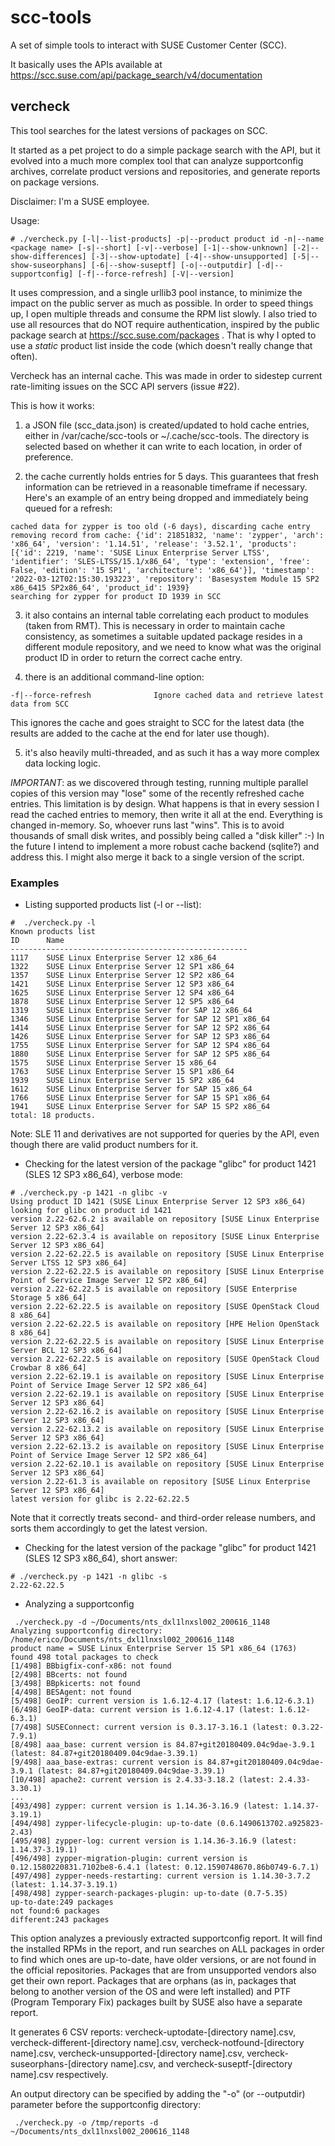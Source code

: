 # scc-tools

A set of simple tools to interact with SUSE Customer Center (SCC).

It basically uses the APIs available at https://scc.suse.com/api/package_search/v4/documentation


## vercheck

This tool searches for the latest versions of packages on SCC.

It started as a pet project to do a simple package search with the API, but it evolved into a much more complex tool that can analyze supportconfig archives, correlate product versions and repositories, and generate reports on package versions. 

Disclaimer: I'm a SUSE employee.

Usage: 
```
# ./vercheck.py [-l|--list-products] -p|--product product id -n|--name <package name> [-s|--short] [-v|--verbose] [-1|--show-unknown] [-2|--show-differences] [-3|--show-uptodate] [-4|--show-unsupported] [-5|--show-suseorphans] [-6|--show-suseptf] [-o|--outputdir] [-d|--supportconfig] [-f|--force-refresh] [-V|--version]
```

It uses compression, and a single urllib3 pool instance, to minimize the impact on the public server as much as possible. In order to speed things up, I open multiple threads and consume the RPM list slowly.
I also tried to use all resources that do NOT require authentication, inspired by the public package search at https://scc.suse.com/packages . That is why I opted to use a *static* product list inside the code (which doesn't really change that often).

Vercheck has an internal cache. This was made in order to sidestep current rate-limiting issues on the SCC API servers (issue #22).

This is how it works:
1) a JSON file (scc_data.json) is created/updated to hold cache entries, either in /var/cache/scc-tools or ~/.cache/scc-tools. The directory is selected based on whether it can write to each location, in order of preference.

2) the cache currently holds entries for 5 days. This guarantees that fresh information can be retrieved in a reasonable timeframe if necessary.
Here's an example of an entry being dropped and immediately being queued for a refresh:
```
cached data for zypper is too old (-6 days), discarding cache entry
removing record from cache: {'id': 21851832, 'name': 'zypper', 'arch': 'x86_64', 'version': '1.14.51', 'release': '3.52.1', 'products': [{'id': 2219, 'name': 'SUSE Linux Enterprise Server LTSS', 'identifier': 'SLES-LTSS/15.1/x86_64', 'type': 'extension', 'free': False, 'edition': '15 SP1', 'architecture': 'x86_64'}], 'timestamp': '2022-03-12T02:15:30.193223', 'repository': 'Basesystem Module 15 SP2 x86_6415 SP2x86_64', 'product_id': 1939}
searching for zypper for product ID 1939 in SCC
```
3) it also contains an internal table correlating each product to modules (taken from RMT). This is necessary in order to maintain cache consistency, as sometimes a suitable updated package resides in a different module repository, and we need to know what was the original product ID in order to return the correct cache entry.

4) there is an additional command-line option:
```
-f|--force-refresh              Ignore cached data and retrieve latest data from SCC
```
This ignores the cache and goes straight to SCC for the latest data (the results are added to the cache at the end for later use though).

5) it's also heavily multi-threaded, and as such it has a way more complex data locking logic.

*IMPORTANT*: as we discovered through testing, running multiple parallel copies of this version may "lose" some of the recently refreshed cache entries. This limitation is by design. What happens is that in every session I read the cached entries to memory, then write it all at the end. Everything is changed in-memory. So, whoever runs last "wins". This is to avoid thousands of small disk writes, and possibly being called a "disk killer" :-)
In the future I intend to implement a more robust cache backend (sqlite?) and address this. I might also merge it back to a single version of the script.


### Examples

* Listing supported products list (-l or --list):

```
#  ./vercheck.py -l
Known products list
ID      Name
-----------------------------------------------------
1117    SUSE Linux Enterprise Server 12 x86_64
1322    SUSE Linux Enterprise Server 12 SP1 x86_64
1357    SUSE Linux Enterprise Server 12 SP2 x86_64
1421    SUSE Linux Enterprise Server 12 SP3 x86_64
1625    SUSE Linux Enterprise Server 12 SP4 x86_64
1878    SUSE Linux Enterprise Server 12 SP5 x86_64
1319    SUSE Linux Enterprise Server for SAP 12 x86_64
1346    SUSE Linux Enterprise Server for SAP 12 SP1 x86_64
1414    SUSE Linux Enterprise Server for SAP 12 SP2 x86_64
1426    SUSE Linux Enterprise Server for SAP 12 SP3 x86_64
1755    SUSE Linux Enterprise Server for SAP 12 SP4 x86_64
1880    SUSE Linux Enterprise Server for SAP 12 SP5 x86_64
1575    SUSE Linux Enterprise Server 15 x86_64
1763    SUSE Linux Enterprise Server 15 SP1 x86_64
1939    SUSE Linux Enterprise Server 15 SP2 x86_64
1612    SUSE Linux Enterprise Server for SAP 15 x86_64
1766    SUSE Linux Enterprise Server for SAP 15 SP1 x86_64
1941    SUSE Linux Enterprise Server for SAP 15 SP2 x86_64
total: 18 products.
``` 

Note: SLE 11 and derivatives are not supported for queries by the API, even though there are valid product numbers for it.

*  Checking for the latest version of the package "glibc" for product 1421 (SLES 12 SP3 x86_64), verbose mode:

```
# ./vercheck.py -p 1421 -n glibc -v
Using product ID 1421 (SUSE Linux Enterprise Server 12 SP3 x86_64)
looking for glibc on product id 1421
version 2.22-62.6.2 is available on repository [SUSE Linux Enterprise Server 12 SP3 x86_64]
version 2.22-62.3.4 is available on repository [SUSE Linux Enterprise Server 12 SP3 x86_64]
version 2.22-62.22.5 is available on repository [SUSE Linux Enterprise Server LTSS 12 SP3 x86_64]
version 2.22-62.22.5 is available on repository [SUSE Linux Enterprise Point of Service Image Server 12 SP2 x86_64]
version 2.22-62.22.5 is available on repository [SUSE Enterprise Storage 5 x86_64]
version 2.22-62.22.5 is available on repository [SUSE OpenStack Cloud 8 x86_64]
version 2.22-62.22.5 is available on repository [HPE Helion OpenStack 8 x86_64]
version 2.22-62.22.5 is available on repository [SUSE Linux Enterprise Server BCL 12 SP3 x86_64]
version 2.22-62.22.5 is available on repository [SUSE OpenStack Cloud Crowbar 8 x86_64]
version 2.22-62.19.1 is available on repository [SUSE Linux Enterprise Point of Service Image Server 12 SP2 x86_64]
version 2.22-62.19.1 is available on repository [SUSE Linux Enterprise Server 12 SP3 x86_64]
version 2.22-62.16.2 is available on repository [SUSE Linux Enterprise Server 12 SP3 x86_64]
version 2.22-62.13.2 is available on repository [SUSE Linux Enterprise Server 12 SP3 x86_64]
version 2.22-62.13.2 is available on repository [SUSE Linux Enterprise Point of Service Image Server 12 SP2 x86_64]
version 2.22-62.10.1 is available on repository [SUSE Linux Enterprise Server 12 SP3 x86_64]
version 2.22-61.3 is available on repository [SUSE Linux Enterprise Server 12 SP3 x86_64]
latest version for glibc is 2.22-62.22.5
```

Note that it correctly treats second- and third-order release numbers, and sorts them accordingly to get the latest version.


* Checking for the latest version of the package "glibc" for product 1421 (SLES 12 SP3 x86_64), short answer:
```
# ./vercheck.py -p 1421 -n glibc -s
2.22-62.22.5

```

* Analyzing a supportconfig
```
 ./vercheck.py -d ~/Documents/nts_dxl1lnxsl002_200616_1148 
Analyzing supportconfig directory: /home/erico/Documents/nts_dxl1lnxsl002_200616_1148
product name = SUSE Linux Enterprise Server 15 SP1 x86_64 (1763)
found 498 total packages to check
[1/498] BBbigfix-conf-x86: not found
[2/498] BBcerts: not found
[3/498] BBpkicerts: not found
[4/498] BESAgent: not found
[5/498] GeoIP: current version is 1.6.12-4.17 (latest: 1.6.12-6.3.1)
[6/498] GeoIP-data: current version is 1.6.12-4.17 (latest: 1.6.12-6.3.1)
[7/498] SUSEConnect: current version is 0.3.17-3.16.1 (latest: 0.3.22-7.9.1)
[8/498] aaa_base: current version is 84.87+git20180409.04c9dae-3.9.1 (latest: 84.87+git20180409.04c9dae-3.39.1)
[9/498] aaa_base-extras: current version is 84.87+git20180409.04c9dae-3.9.1 (latest: 84.87+git20180409.04c9dae-3.39.1)
[10/498] apache2: current version is 2.4.33-3.18.2 (latest: 2.4.33-3.30.1)
...
[493/498] zypper: current version is 1.14.36-3.16.9 (latest: 1.14.37-3.19.1)
[494/498] zypper-lifecycle-plugin: up-to-date (0.6.1490613702.a925823-2.43)
[495/498] zypper-log: current version is 1.14.36-3.16.9 (latest: 1.14.37-3.19.1)
[496/498] zypper-migration-plugin: current version is 0.12.1580220831.7102be8-6.4.1 (latest: 0.12.1590748670.86b0749-6.7.1)
[497/498] zypper-needs-restarting: current version is 1.14.30-3.7.2 (latest: 1.14.37-3.19.1)
[498/498] zypper-search-packages-plugin: up-to-date (0.7-5.35)
up-to-date:249 packages
not found:6 packages
different:243 packages
```

This option analyzes a previously extracted supportconfig report. It will find the installed RPMs in the report, and run
searches on ALL packages in order to find which ones are up-to-date, have older versions, or are not found in the official
repositories. Packages that are from unsupported vendors also get their own report. Packages that are orphans (as in, packages that belong to another version of the OS and were left installed) and PTF (Program Temporary Fix) packages built by SUSE also have a separate report.

It generates 6 CSV reports: vercheck-uptodate-[directory name].csv, vercheck-different-[directory name].csv, vercheck-notfound-[directory name].csv, vercheck-unsupported-[directory name].csv, vercheck-suseorphans-[directory name].csv, and vercheck-suseptf-[directory name].csv respectively.

An output directory can be specified by adding the "-o" (or --outputdir) parameter before the supportconfig directory:
```
 ./vercheck.py -o /tmp/reports -d ~/Documents/nts_dxl1lnxsl002_200616_1148 
```
